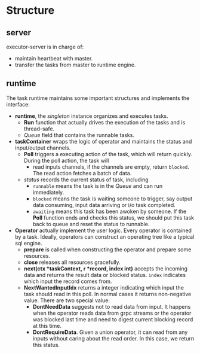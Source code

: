 # Structure

## server

executor-server is in charge of:

- maintain heartbeat with master.
- transfer the tasks from master to runtime engine.

## runtime

The task runtime maintains some important structures and implements the interface:

- **runtime**, the *singleton* instance organizes and executes tasks.
  - **Run** function that actually drives the execution of the tasks and is thread-safe.
  - *Queue* field that contains the runnable tasks.
- **taskContainer** wraps the logic of operator and maintains the status and input/output channels.
  - **Poll** triggers a executing action of the task, which will return quickly. During the poll action, the task will
    - read inputs channels, if the channels are empty, return `blocked`. The read action fetches a batch of data.
  - *status* records the current status of task, including
    - `runnable` means the task is in the *Queue* and can run immediately.
    - `blocked` means the task is waiting someone to trigger, say output data consuming, input data arriving or i/o task completed.
    - `awaiting` means this task has been awoken by someone. If the **Poll** function ends and checks this status, we should put this task back to queue and reset the status to runnable.
- **Operator** actually implement the user logic. Every operator is contained by a task. Ideally, operators can construct an operating tree like a typical sql engine.
  - **prepare** is called when constructing the operator and prepare some resources.
  - **close** releases all resources gracefully.
  - **next(ctx \*taskContext, r \*record, index int)** accepts the incoming data and returns the result data or blocked status. `index` indicates which input the record comes from.
  - **NextWantedInputIdx** returns a integer indicating which input the task should read in this poll. In normal cases it returns non-negative value. There are two special value:
    - **DontNeedData** suggests not to read data from input. It happens when the operator reads data from grpc streams or the operator was blocked last time and need to digest current blocking record at this time.
    - **DontRequireData**. Given a union operator, it can read from any inputs without caring about the read order. In this case, we return this status.